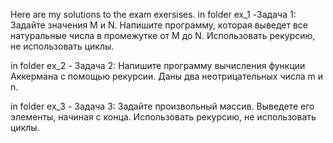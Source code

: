 Here are my solutions to the exam exersises. 
in folder ex_1 -Задача 1: Задайте значения M и N. Напишите программу, которая выведет все натуральные числа в промежутке от M до N. Использовать рекурсию, не использовать циклы.

in folder ex_2 - Задача 2: Напишите программу вычисления функции Аккермана с помощью рекурсии. Даны два неотрицательных числа m и n.

in folder ex_3 - Задача 3: Задайте произвольный массив. Выведете его элементы, начиная с конца. Использовать рекурсию, не использовать циклы.
